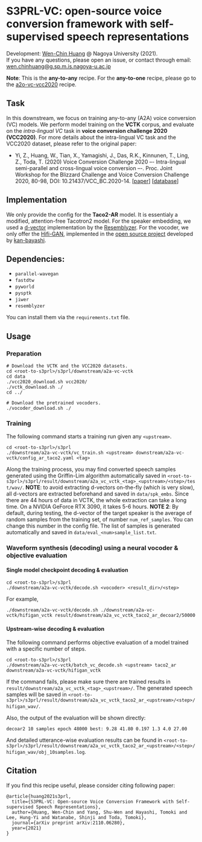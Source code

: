 # S3PRL-VC: open-source voice conversion framework with self-supervised speech representations

Development: [Wen-Chin Huang](https://github.com/unilight) @ Nagoya University (2021).  
If you have any questions, please open an issue, or contact through email: wen.chinhuang@g.sp.m.is.nagoya-u.ac.jp

**Note**: This is the **any-to-any** recipe. For the **any-to-one** recipe, please go to the [a2o-vc-vcc2020](../a2o-vc-vcc2020/) recipe.

## Task

In this downstream, we focus on training any-to-any (A2A) voice conversion (VC) models.
We perform model training on the **VCTK** corpus, and evaluate on the _intra-lingual VC_ task in **voice conversion challenge 2020 (VCC2020)**.
For more details about the intra-lingual VC task and the VCC2020 dataset, please refer to the original paper:

- Yi, Z., Huang, W., Tian, X., Yamagishi, J., Das, R.K., Kinnunen, T., Ling, Z., Toda, T. (2020) Voice Conversion Challenge 2020 –- Intra-lingual semi-parallel and cross-lingual voice conversion –-. Proc. Joint Workshop for the Blizzard Challenge and Voice Conversion Challenge 2020, 80-98, DOI: 10.21437/VCC_BC.2020-14. [[paper](https://www.isca-speech.org/archive_v0/VCC_BC_2020/pdfs/VCC2020_paper_13.pdf)] [[database](https://github.com/nii-yamagishilab/VCC2020-database)]


## Implementation

We only provide the config for the **Taco2-AR** model. It is essentialy a modified, attention-free Tacotron2 model. For the speaker embedding, we used a [d-vector](https://static.googleusercontent.com/media/research.google.com/zh-TW//pubs/archive/41939.pdf) implementation by the [Resemblyzer](https://github.com/resemble-ai/Resemblyzer). For the vocoder, we only offer the [Hifi-GAN](https://arxiv.org/abs/2010.05646), implemented in the [open source project](https://github.com/kan-bayashi/ParallelWaveGAN) developed by [kan-bayashi](https://github.com/kan-bayashi).

## Dependencies:

- `parallel-wavegan`
- `fastdtw`
- `pyworld`
- `pysptk`
- `jiwer`
- `resemblyzer`

You can install them via the `requirements.txt` file.

## Usage

### Preparation
```
# Download the VCTK and the VCC2020 datasets.
cd <root-to-s3prl>/s3prl/downstream/a2a-vc-vctk
cd data
./vcc2020_download.sh vcc2020/
./vctk_download.sh ./
cd ../

# Download the pretrained vocoders.
./vocoder_download.sh ./
```

### Training 
The following command starts a training run given any `<upstream>`.
```
cd <root-to-s3prl>/s3prl
./downstream/a2a-vc-vctk/vc_train.sh <upstream> downstream/a2a-vc-vctk/config_ar_taco2.yaml <tag>
```
Along the training process, you may find converted speech samples generated using the Griffin-Lim algorithm automatically saved in `<root-to-s3prl>/s3prl/result/downstream/a2a_vc_vctk_<tag>_<upstream>/<step>/test/wav/`.
**NOTE**: to avoid extracting d-vectors on-the-fly (which is very slow), all d-vectors are extracted beforehand and saved in `data/spk_embs`. Since there are 44 hours of data in VCTK, the whole extraction can take a long time. On a NVIDIA GeForce RTX 3090, it takes 5-6 hours.
**NOTE 2**: By default, during testing, the d-vector of the target speaker is the average of random samples from the training set, of number `num_ref_samples`. You can change this number in the config file. The list of samples is generated automatically and saved in `data/eval_<num>sample_list.txt`.

### Waveform synthesis (decoding) using a neural vocoder & objective evaluation

#### Single model checkpoint decoding & evaluation
```
cd <root-to-s3prl>/s3prl
./downstream/a2a-vc-vctk/decode.sh <vocoder> <result_dir>/<step>
```
For example,
```
./downstream/a2a-vc-vctk/decode.sh ./downstream/a2a-vc-vctk/hifigan_vctk result/downstream/a2a_vc_vctk_taco2_ar_decoar2/50000
```

#### Upstream-wise decoding & evaluation
The following command performs objective evaluation of a model trained with a specific number of steps.
```
cd <root-to-s3prl>/s3prl
./downstream/a2a-vc-vctk/batch_vc_decode.sh <upstream> taco2_ar downstream/a2a-vc-vctk/hifigan_vctk
```
If the command fails, please make sure there are trained results in `result/downstream/a2a_vc_vctk_<tag>_<upstream>/`. The generated speech samples will be saved in `<root-to-s3prl>/s3prl/result/downstream/a2a_vc_vctk_taco2_ar_<upstream>/<step>/hifigan_wav/`. 

Also, the output of the evaluation will be shown directly:
```
decoar2 10 samples epoch 48000 best: 9.28 41.80 0.197 1.3 4.0 27.00
```
And detailed utterance-wise evaluation results can be found in `<root-to-s3prl>/s3prl/result/downstream/a2a_vc_vctk_taco2_ar_<upstream>/<step>/hifigan_wav/obj_10samples.log`.

## Citation

If you find this recipe useful, please consider citing following paper:
```
@article{huang2021s3prl,
  title={S3PRL-VC: Open-source Voice Conversion Framework with Self-supervised Speech Representations},
  author={Huang, Wen-Chin and Yang, Shu-Wen and Hayashi, Tomoki and Lee, Hung-Yi and Watanabe, Shinji and Toda, Tomoki},
  journal={arXiv preprint arXiv:2110.06280},
  year={2021}
}
```

